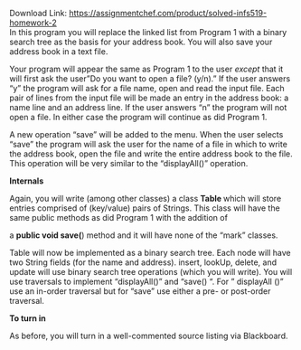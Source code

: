 Download Link: https://assignmentchef.com/product/solved-infs519-homework-2
<br>
In this program you will replace the linked list from Program 1 with a binary search tree as the basis for your address book. You will also save your address book in a text file.

Your program will appear the same as Program 1 to the user <em>except </em>that it will first ask the user”Do you want to open a file? (y/n).” If the user answers “y” the program will ask for a file name, open and read the input file. Each pair of lines from the input file will be made an entry in the address book: a name line and an address line. If the user answers “n” the program will not open a file. In either case the program will continue as did Program 1.

A new operation “save” will be added to the menu. When the user selects “save” the program will ask the user for the name of a file in which to write the address book, open the file and write the entire address book to the file. This operation will be very similar to the “displayAll()” operation.

<strong>Internals</strong>

Again, you will write (among other classes) a class <strong>Table </strong>which will store entries comprised of (key/value) pairs of Strings. This class will have the same public methods as did Program 1 with the addition of

a <strong>public void save(</strong>) method and it will have none of the “mark” classes.

Table will now be implemented as a binary search tree. Each node will have two String fields (for the name and address). insert, lookUp, delete, and update will use binary search tree operations (which you will write). You will use traversals to implement “displayAll()” and “save() “. For ” displayAll ()” use an in-order traversal but for “save” use either a pre- or post-order traversal.

<strong>To turn in</strong>

As before, you will turn in a well-commented source listing via Blackboard.